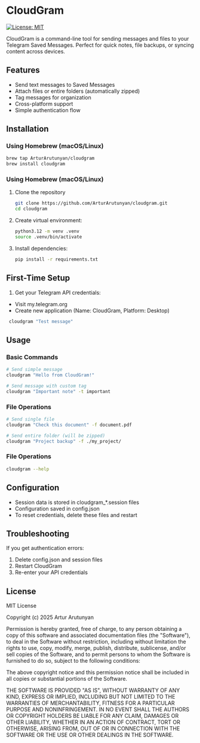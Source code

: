 # CloudGram

[![License: MIT](https://img.shields.io/badge/License-MIT-yellow.svg)](https://opensource.org/licenses/MIT)

CloudGram is a command-line tool for sending messages and files to your Telegram Saved Messages. Perfect for quick notes, file backups, or syncing content across devices.

## Features

- Send text messages to Saved Messages
- Attach files or entire folders (automatically zipped)
- Tag messages for organization
- Cross-platform support
- Simple authentication flow

## Installation

### Using Homebrew (macOS/Linux)
```bash
brew tap ArturArutunyan/cloudgram
brew install cloudgram
```
### Using Homebrew (macOS/Linux)
1. Clone the repository
   ```bash
   git clone https://github.com/ArturArutunyan/cloudgram.git
   cd cloudgram
   ```
2. Create virtual environment:
   ```bash
   python3.12 -m venv .venv
   source .venv/bin/activate
   ```
3. Install dependencies:
   ```bash
   pip install -r requirements.txt
   ```

## First-Time Setup
1. Get your Telegram API credentials:
  -  Visit my.telegram.org
  -  Create new application (Name: CloudGram, Platform: Desktop)
   ```bash
    cloudgram "Test message"
   ```

## Usage

### Basic Commands
```bash
# Send simple message
cloudgram "Hello from CloudGram!"

# Send message with custom tag
cloudgram "Important note" -t important
```

### File Operations
```bash
# Send single file
cloudgram "Check this document" -f document.pdf

# Send entire folder (will be zipped)
cloudgram "Project backup" -f ./my_project/
```

### File Operations
```bash
cloudgram --help
```

## Configuration

  - Session data is stored in cloudgram_*.session files
  - Configuration saved in config.json
  - To reset credentials, delete these files and restart

## Troubleshooting

If you get authentication errors:
  1. Delete config.json and session files
  2. Restart CloudGram
  3. Re-enter your API credentials

## License

MIT License

Copyright (c) 2025 Artur Arutunyan

Permission is hereby granted, free of charge, to any person obtaining a copy of this software and associated documentation files (the "Software"), to deal in the Software without restriction, including without limitation the rights to use, copy, modify, merge, publish, distribute, sublicense, and/or sell copies of the Software, and to permit persons to whom the Software is furnished to do so, subject to the following conditions:

The above copyright notice and this permission notice shall be included in all copies or substantial portions of the Software.

THE SOFTWARE IS PROVIDED "AS IS", WITHOUT WARRANTY OF ANY KIND, EXPRESS OR IMPLIED, INCLUDING BUT NOT LIMITED TO THE WARRANTIES OF MERCHANTABILITY, FITNESS FOR A PARTICULAR PURPOSE AND NONINFRINGEMENT. IN NO EVENT SHALL THE AUTHORS OR COPYRIGHT HOLDERS BE LIABLE FOR ANY CLAIM, DAMAGES OR OTHER LIABILITY, WHETHER IN AN ACTION OF CONTRACT, TORT OR OTHERWISE, ARISING FROM, OUT OF OR IN CONNECTION WITH THE SOFTWARE OR THE USE OR OTHER DEALINGS IN THE SOFTWARE.
